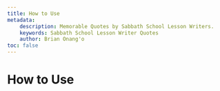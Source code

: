 ```yaml
---
title: How to Use
metadata:
    description: Memorable Quotes by Sabbath School Lesson Writers.  
    keywords: Sabbath School Lesson Writer Quotes
    author: Brian Onang'o
toc: false
---
```


# How to Use

